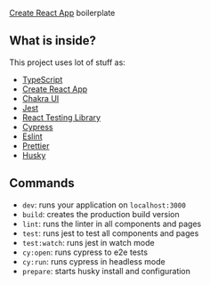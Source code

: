 [Create React App](https://create-react-app.dev/) boilerplate

## What is inside?

This project uses lot of stuff as:

- [TypeScript](https://www.typescriptlang.org/)
- [Create React App](https://create-react-app.dev/)
- [Chakra UI](https://chakra-ui.com/)
- [Jest](https://jestjs.io/)
- [React Testing Library](https://testing-library.com/docs/react-testing-library/intro)
- [Cypress](https://www.cypress.io/)
- [Eslint](https://eslint.org/)
- [Prettier](https://prettier.io/)
- [Husky](https://github.com/typicode/husky)

## Commands

- `dev`: runs your application on `localhost:3000`
- `build`: creates the production build version
- `lint`: runs the linter in all components and pages
- `test`: runs jest to test all components and pages
- `test:watch`: runs jest in watch mode
- `cy:open`: runs cypress to e2e tests
- `cy:run`: runs cypress in headless mode
- `prepare`: starts husky install and configuration

